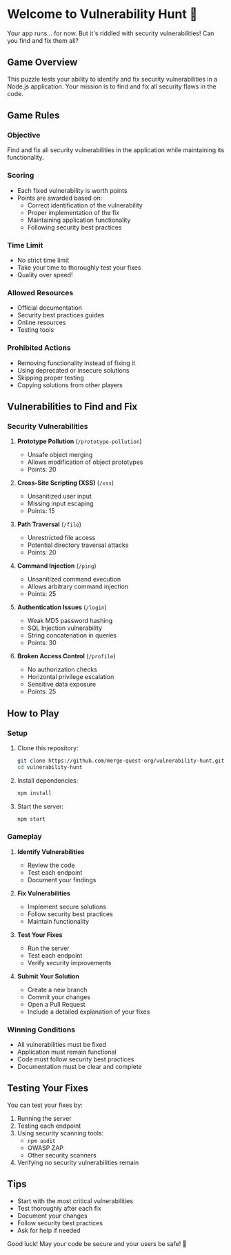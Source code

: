 # Welcome to Vulnerability Hunt 🧩

Your app runs... for now. But it's riddled with security vulnerabilities! Can you find and fix them all?

## Game Overview
This puzzle tests your ability to identify and fix security vulnerabilities in a Node.js application. Your mission is to find and fix all security flaws in the code.

## Game Rules

### Objective
Find and fix all security vulnerabilities in the application while maintaining its functionality.

### Scoring
- Each fixed vulnerability is worth points
- Points are awarded based on:
  - Correct identification of the vulnerability
  - Proper implementation of the fix
  - Maintaining application functionality
  - Following security best practices

### Time Limit
- No strict time limit
- Take your time to thoroughly test your fixes
- Quality over speed!

### Allowed Resources
- Official documentation
- Security best practices guides
- Online resources
- Testing tools

### Prohibited Actions
- Removing functionality instead of fixing it
- Using deprecated or insecure solutions
- Skipping proper testing
- Copying solutions from other players

## Vulnerabilities to Find and Fix

### Security Vulnerabilities
1. **Prototype Pollution** (`/prototype-pollution`)
   - Unsafe object merging
   - Allows modification of object prototypes
   - Points: 20

2. **Cross-Site Scripting (XSS)** (`/xss`)
   - Unsanitized user input
   - Missing input escaping
   - Points: 15

3. **Path Traversal** (`/file`)
   - Unrestricted file access
   - Potential directory traversal attacks
   - Points: 20

4. **Command Injection** (`/ping`)
   - Unsanitized command execution
   - Allows arbitrary command injection
   - Points: 25

5. **Authentication Issues** (`/login`)
   - Weak MD5 password hashing
   - SQL Injection vulnerability
   - String concatenation in queries
   - Points: 30

6. **Broken Access Control** (`/profile`)
   - No authorization checks
   - Horizontal privilege escalation
   - Sensitive data exposure
   - Points: 25

## How to Play

### Setup
1. Clone this repository:
   ```bash
   git clone https://github.com/merge-quest-org/vulnerability-hunt.git
   cd vulnerability-hunt
   ```

2. Install dependencies:
   ```bash
   npm install
   ```

3. Start the server:
   ```bash
   npm start
   ```

### Gameplay
1. **Identify Vulnerabilities**
   - Review the code
   - Test each endpoint
   - Document your findings

2. **Fix Vulnerabilities**
   - Implement secure solutions
   - Follow security best practices
   - Maintain functionality

3. **Test Your Fixes**
   - Run the server
   - Test each endpoint
   - Verify security improvements

4. **Submit Your Solution**
   - Create a new branch
   - Commit your changes
   - Open a Pull Request
   - Include a detailed explanation of your fixes

### Winning Conditions
- All vulnerabilities must be fixed
- Application must remain functional
- Code must follow security best practices
- Documentation must be clear and complete

## Testing Your Fixes
You can test your fixes by:
1. Running the server
2. Testing each endpoint
3. Using security scanning tools:
   - `npm audit`
   - OWASP ZAP
   - Other security scanners
4. Verifying no security vulnerabilities remain

## Tips
- Start with the most critical vulnerabilities
- Test thoroughly after each fix
- Document your changes
- Follow security best practices
- Ask for help if needed

Good luck! May your code be secure and your users be safe! 🚀